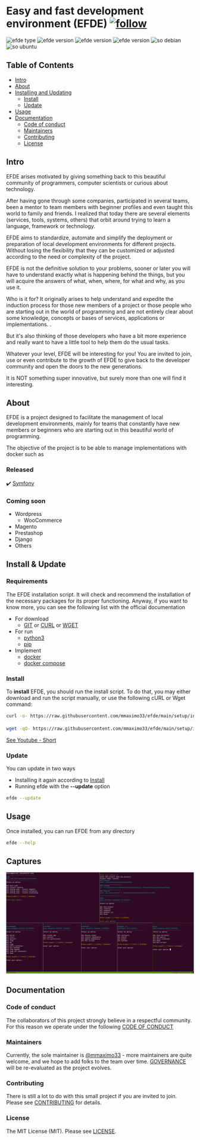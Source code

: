 # Easy and fast development environment (EFDE) [![follow](https://img.shields.io/badge/Follow-Youtube-red.svg)](https://www.youtube.com/@Efde.official)

![efde type](https://img.shields.io/badge/project-OpenSource-green.svg) ![efde version](https://img.shields.io/badge/license-MIT-blue.svg) ![efde version](https://img.shields.io/badge/status-active-green.svg) ![efde version](https://img.shields.io/badge/version-v1.2.0-yellow.svg) ![so debian](https://img.shields.io/badge/SO-Debian-blue.svg)![so ubuntu](https://img.shields.io/badge/Ubuntu-orange.svg)

## Table of Contents

- [Intro](#intro)
- [About](#about)
- [Installing and Updating](#install--update)
  - [Install](#install)
  - [Update](#update)
- [Usage](#usage)
- [Documentation](#documentation)
  - [Code of conduct](#code-of-conduct)
  - [Maintainers](#maintainers)
  - [Contributing](#contributing)
  - [License](#license)

## Intro

EFDE arises motivated by giving something back to this beautiful community of programmers, computer scientists or curious about technology.

After having gone through some companies, participated in several teams, been a mentor to team members with beginner profiles and even taught this world to family and friends.
I realized that today there are several elements (services, tools, systems, others) that orbit around trying to learn a language, framework or technology.

EFDE aims to standardize, automate and simplify the deployment or preparation of local development environments for different projects. Without losing the flexibility that they can be customized or adjusted according to the need or complexity of the project.

EFDE is not the definitive solution to your problems, sooner or later you will have to understand exactly what is happening behind the things, but you will acquire the answers of what, when, where, for what and why, as you use it.

Who is it for?
It originally arises to help understand and expedite the induction process for those new members of a project or those people who are starting out in the world of programming and are not entirely clear about some knowledge, concepts or bases of services, applications or implementations. .

But it's also thinking of those developers who have a bit more experience and really want to have a little tool to help them do the usual tasks.

Whatever your level, EFDE will be interesting for you!
You are invited to join, use or even contribute to the growth of EFDE to give back to the developer community and open the doors to the new generations.

It is NOT something super innovative, but surely more than one will find it interesting.

## About

EFDE is a project designed to facilitate the management of local development environments, mainly for teams that constantly have new members or beginners who are starting out in this beautiful world of programming.

The objective of the project is to be able to manage implementations with docker such as

### Released

:heavy_check_mark: [Symfony](docs/symfony.md)

### Coming soon

- Wordpress
  - WooCommerce
- Magento
- Prestashop
- Django
- Others

## Install & Update

### Requirements

The EFDE installation script. It will check and recommend the installation of the necessary packages for its proper functioning.
Anyway, if you want to know more, you can see the following list with the official documentation

- For download
  - [GIT](https://git-scm.com/book/en/Getting-Started-Installing-Git) or [CURL](https://curl.se/docs/install.html) or [WGET](https://www.gnu.org/software/wget/)
- For run
  - [python3](https://wiki.python.org/moin/BeginnersGuide/Download)
  - [pip](https://packaging.python.org/en/latest/guides/installing-using-linux-tools/?highlight=install%20python3-pip#debian-ubuntu)
- Implement
  - [docker](https://docs.docker.com/engine/install/ubuntu/)
  - [docker compose](https://docs.docker.com/compose/install/other/)

### Install

To **install** EFDE, you should run the install script. To do that, you may either download and run the script manually, or use the following cURL or Wget command:

```sh
curl -o- https://raw.githubusercontent.com/mmaximo33/efde/main/setup/install.sh | bash

wget -qO- https://raw.githubusercontent.com/mmaximo33/efde/main/setup/install.sh | bash
```

[See Youtube - Short](https://www.youtube.com/shorts/gE3qYC1AUOk)

### Update

You can update in two ways

- Installing it again according to [Install](#install)
- Running efde with the **--update** option

```sh
efde --update
```

## Usage

Once installed, you can run EFDE from any directory

```sh
efde --help
```

## Captures

![efde + symfony](./docs/images/efde_symfony.png)

## Documentation

### Code of conduct

The collaborators of this project strongly believe in a respectful community.
For this reason we operate under the following [CODE OF CONDUCT](./CODE_OF_CONDUCT.md)

### Maintainers

Currently, the sole maintainer is [@mmaximo33](https://github.com/mmaximo33) - more maintainers are quite welcome, and we hope to add folks to the team over time.
[GOVERNANCE](./GOVERNANCE.md) will be re-evaluated as the project evolves.

### Contributing

There is still a lot to do with this small project if you are invited to join.
Please see [CONTRIBUTING](./CONTRIBUTING.md) for details.

### License

The MIT License (MIT). Please see [LICENSE](./LICENSE.md).

